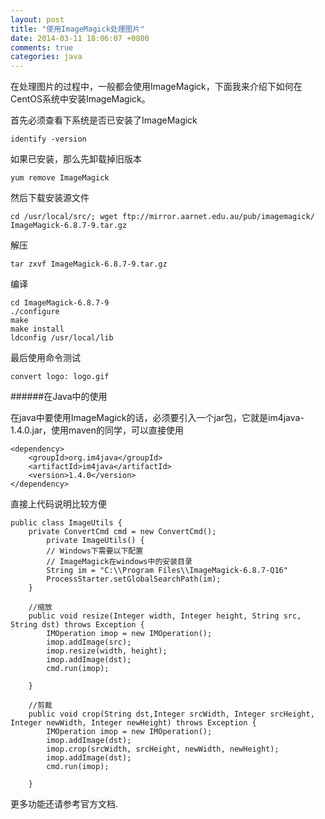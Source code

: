 ```yaml
---
layout: post
title: "使用ImageMagick处理图片"
date: 2014-03-11 18:06:07 +0800
comments: true
categories: java
---
```



在处理图片的过程中，一般都会使用ImageMagick，下面我来介绍下如何在CentOS系统中安装ImageMagick。


首先必须查看下系统是否已安装了ImageMagick


	identify -version


如果已安装，那么先卸载掉旧版本


	yum remove ImageMagick


然后下载安装源文件


	cd /usr/local/src/; wget ftp://mirror.aarnet.edu.au/pub/imagemagick/	ImageMagick-6.8.7-9.tar.gz


解压


	tar zxvf ImageMagick-6.8.7-9.tar.gz


编译


	cd ImageMagick-6.8.7-9
	./configure
	make 
	make install
	ldconfig /usr/local/lib


最后使用命令测试


	convert logo: logo.gif


######在Java中的使用

在java中要使用ImageMagick的话，必须要引入一个jar包，它就是im4java-1.4.0.jar，使用maven的同学，可以直接使用


	<dependency>
		<groupId>org.im4java</groupId>
		<artifactId>im4java</artifactId>
		<version>1.4.0</version>
	</dependency>


直接上代码说明比较方便


	public class ImageUtils {
		private ConvertCmd cmd = new ConvertCmd();
	    	private ImageUtils() {
        	// Windows下需要以下配置
        	// ImageMagick在windows中的安装目录
        	String im = "C:\\Program Files\\ImageMagick-6.8.7-Q16"
        	ProcessStarter.setGlobalSearchPath(im);
    	}
    
    	//缩放
    	public void resize(Integer width, Integer height, String src, String dst) throws Exception {
        	IMOperation imop = new IMOperation();
        	imop.addImage(src);
        	imop.resize(width, height);
        	imop.addImage(dst);
        	cmd.run(imop);
        
    	}
    
    	//剪裁
    	public void crop(String dst,Integer srcWidth, Integer srcHeight, Integer newWidth, Integer newHeight) throws Exception {
        	IMOperation imop = new IMOperation();
        	imop.addImage(dst);
        	imop.crop(srcWidth, srcHeight, newWidth, newHeight);
        	imop.addImage(dst);
        	cmd.run(imop);
        
    	}

更多功能还请参考官方文档.
